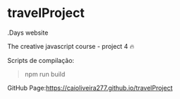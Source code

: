 # travelProject
.Days website

The creative javascript course - project 4 :fire:

Scripts de compilação:
> npm run build
 
GitHub Page:https://caioliveira277.github.io/travelProject
